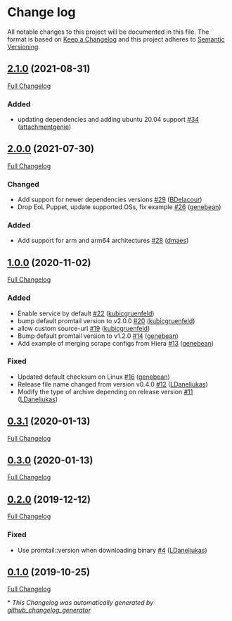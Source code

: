 # Change log

All notable changes to this project will be documented in this file. The format is based on [Keep a Changelog](http://keepachangelog.com/en/1.0.0/) and this project adheres to [Semantic Versioning](http://semver.org).

## [2.1.0](https://github.com/grafana/puppet-promtail/tree/2.1.0) (2021-08-31)

[Full Changelog](https://github.com/grafana/puppet-promtail/compare/2.0.0...2.1.0)

### Added

- updating dependencies and adding ubuntu 20.04 support [\#34](https://github.com/grafana/puppet-promtail/pull/34) ([attachmentgenie](https://github.com/attachmentgenie))

## [2.0.0](https://github.com/grafana/puppet-promtail/tree/2.0.0) (2021-07-30)

[Full Changelog](https://github.com/grafana/puppet-promtail/compare/1.0.0...2.0.0)

### Changed

- Add support for newer dependencies versions [\#29](https://github.com/grafana/puppet-promtail/pull/29) ([BDelacour](https://github.com/BDelacour))
- Drop EoL Puppet, update supported OSs, fix example [\#26](https://github.com/grafana/puppet-promtail/pull/26) ([genebean](https://github.com/genebean))

### Added

- Add support for arm and arm64 architectures [\#28](https://github.com/grafana/puppet-promtail/pull/28) ([dmaes](https://github.com/dmaes))

## [1.0.0](https://github.com/grafana/puppet-promtail/tree/1.0.0) (2020-11-02)

[Full Changelog](https://github.com/grafana/puppet-promtail/compare/0.3.1...1.0.0)

### Added

- Enable service by default [\#22](https://github.com/grafana/puppet-promtail/pull/22) ([kubicgruenfeld](https://github.com/kubicgruenfeld))
- bump default promtail version to v2.0.0 [\#20](https://github.com/grafana/puppet-promtail/pull/20) ([kubicgruenfeld](https://github.com/kubicgruenfeld))
- allow custom source-url [\#19](https://github.com/grafana/puppet-promtail/pull/19) ([kubicgruenfeld](https://github.com/kubicgruenfeld))
- Bump default promtail version to v1.2.0 [\#14](https://github.com/grafana/puppet-promtail/pull/14) ([genebean](https://github.com/genebean))
- Add example of merging scrape configs from Hiera [\#13](https://github.com/grafana/puppet-promtail/pull/13) ([genebean](https://github.com/genebean))

### Fixed

- Updated default checksum on Linux [\#16](https://github.com/grafana/puppet-promtail/pull/16) ([genebean](https://github.com/genebean))
- Release file name changed from version v0.4.0 [\#12](https://github.com/grafana/puppet-promtail/pull/12) ([LDaneliukas](https://github.com/LDaneliukas))
- Modify the type of archive depending on release version [\#11](https://github.com/grafana/puppet-promtail/pull/11) ([LDaneliukas](https://github.com/LDaneliukas))

## [0.3.1](https://github.com/grafana/puppet-promtail/tree/0.3.1) (2020-01-13)

[Full Changelog](https://github.com/grafana/puppet-promtail/compare/0.3.0...0.3.1)

## [0.3.0](https://github.com/grafana/puppet-promtail/tree/0.3.0) (2020-01-13)

[Full Changelog](https://github.com/grafana/puppet-promtail/compare/0.2.0...0.3.0)

## [0.2.0](https://github.com/grafana/puppet-promtail/tree/0.2.0) (2019-12-12)

[Full Changelog](https://github.com/grafana/puppet-promtail/compare/0.1.0...0.2.0)

### Fixed

- Use promtail::version when downloading binary [\#4](https://github.com/grafana/puppet-promtail/pull/4) ([LDaneliukas](https://github.com/LDaneliukas))

## [0.1.0](https://github.com/grafana/puppet-promtail/tree/0.1.0) (2019-10-25)

[Full Changelog](https://github.com/grafana/puppet-promtail/compare/078e989dfcf59780852b56f2192f85e739367d7e...0.1.0)



\* *This Changelog was automatically generated by [github_changelog_generator](https://github.com/github-changelog-generator/github-changelog-generator)*
